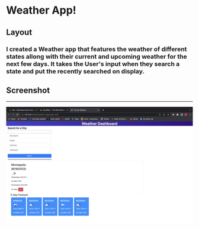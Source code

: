 # Weather App!

## Layout
### I created a Weather app that features the weather of different states allong with their current and upcoming weather for the next few days. It takes the User's input when they search a state and put the recently searched on display. 

## Screenshot
---
![Displays screenshot page](screenshot.png)